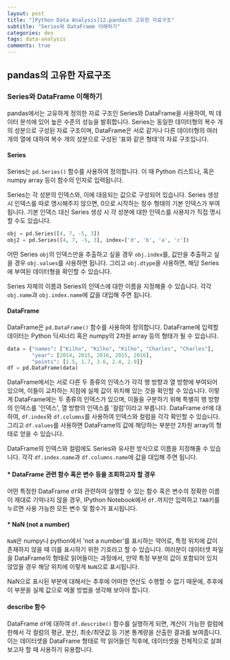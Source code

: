 ```yaml
---
layout: post
title: "[Python Data Analysis]12.pandas의 고유한 자료구조"
subtitle: "Series와 DataFrame 이해하기"
categories: dev
tags: data-analysis
comments: true
---
```


## pandas의 고유한 자료구조

### Series와 DataFrame 이해하기

pandas에서는 고유하게 정의한 자료 구조인 Series와 DataFrame을 사용하여, 빅 데이터 분석에 있어 높은 수준의 성능을 발휘합니다. Series는 동일한 데이터형의 복수 개의 성분으로 구성된 자료 구조이며, DataFrame은 서로 같거나 다른 데이터형의 여러 개의 열에 대하여 복수 개의 성분으로 구성된 '표와 같은 형태'의 자료 구조입니다.

#### Series

Series는 `pd.Series()` 함수를 사용하여 정의합니다. 이 때 Python 리스트나, 혹은 numpy array 등이 함수의 인자로 입력됩니다.


Series는 각 성분의 인덱스와, 이에 대응되는 값으로 구성되어 있습니다. Series 생성 시 인덱스를 따로 명시해주지 않으면, 0으로 시작하는 정수 형태의 기본 인덱스가 부여됩니다. 기본 인덱스 대신 Series 생성 시 각 성분에 대한 인덱스를 사용자가 직접 명시할 수도 있습니다.

```python
obj = pd.Series([4, 7, -5, 3])
obj2 = pd.Series([4, 7, -5, 3], index=['d', 'b', 'a', 'c'])
```

어떤 Series `obj`의 인덱스만을 추출하고 싶을 경우 `obj.index`를, 값만을 추출하고 싶을 경우 `obj.values`를 사용하면 됩니다. 그리고 `obj.dtype`을 사용하면, 해당 Series에 부여된 데이터형을 확인할 수 있습니다.


Series 자체의 이름과 Series의 인덱스에 대한 이름을 지정해줄 수 있습니다. 각각 `obj.name`과 `obj.index.name`에 값을 대입해 주면 됩니다.


#### DataFrame

DataFrame은 `pd.DataFrame()` 함수를 사용하여 정의합니다. DataFrame에 입력할 데이터는 Python 딕셔너리 혹은 numpy의 2차원 array 등의 형태가 될 수 있습니다.

```python
data = {"names": ["Kilho", "Kilho", "Kilho", "Charles", "Charles"],
        "year": [2014, 2015, 2016, 2015, 2016],
        "points": [1.5, 1.7, 3.6, 2.4, 2.9]}
df = pd.DataFrame(data)
```

DataFrame에서는 서로 다른 두 종류의 인덱스가 각각 행 방향과 열 방향에 부여되어 있으며, 이들이 교차하는 지점에 실제 값이 위치해 있는 것을 확인할 수 있습니다. 이렇게 DataFrame에는 두 종류의 인덱스가 있으며, 이들을 구분하기 위해 특별히 행 방향의 인덱스를 '인덱스', 열 방향의 인덱스를 '컬럼'이라고 부릅니다. DataFrame `df`에 대하여, `df.index`와 `df.columns`를 사용하여 인덱스와 컬럼을 각각 확인할 수 있습니다. 그리고 `df.values`를 사용하면 DataFrame의 값에 해당하는 부분만 2차원 array의 형태로 얻을 수 있습니다.


DataFrame의 인덱스와 컬럼에도 Series와 유사한 방식으로 이름을 지정해줄 수 있습니다. 각각 `df.index.name`과 `df.columns.name`에 값을 대입해 주면 됩니다.


#### * DataFrame 관련 함수 혹은 변수 등을 조회하고자 할 경우

어떤 특정한 DataFrame `df`와 관련하여 실행할 수 있는 함수 혹은 변수의 정확한 이름이 제대로 기억나지 않을 경우, IPython Notebook에서 `df.`까지만 입력하고 `TAB`키를 누르면 사용 가능한 모든 변수 및 함수가 표시됩니다.


#### * NaN (not a number)

`NaN`은 numpy나 python에서 'not a number'를 표시하는 약어로, 특정 위치에 값이 존재하지 않을 때 이를 표시하기 위한 기호라고 할 수 있습니다. 여러분이 데이터셋 파일을 DataFrame의 형태로 읽어들이는 과정에서, 만약 특정 부분의 값이 포함되어 있지 않았을 경우 해당 위치에 이렇게 `NaN`으로 표시됩니다.


NaN으로 표시된 부분에 대해서는 추후에 어떠한 연산도 수행할 수 없기 때문에, 추후에 이 부분을 실제 값으로 메꿀 방법을 생각해 보아야 합니다.

#### describe 함수

DataFrame `df`에 대하여 `df.describe()` 함수를 실행하게 되면, 계산이 가능한 컬럼에 한해서 각 컬럼의 평균, 분산, 최솟/최댓값 등 기본 통계량을 산출한 결과를 보여줍니다. 이는 데이터셋을 DataFrame 형태로 막 읽어들인 직후에, 데이터셋을 전체적으로 살펴보고자 할 때 사용하기 유용합니다.